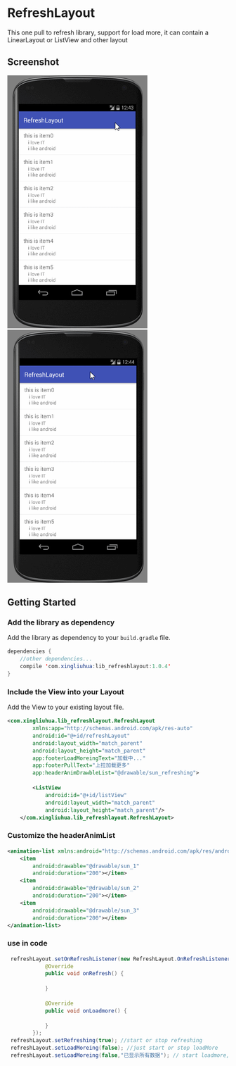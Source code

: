 # RefreshLayout
This one pull to refresh library, support for load more, it can contain a LinearLayout or ListView and other layout
## Screenshot
![](https://github.com/xingliuhua/RefreshLayout/blob/master/listview.gif)![](https://github.com/xingliuhua/RefreshLayout/blob/master/listview2.gif)
## Getting Started

### Add the library as dependency

Add the library as dependency to your `build.gradle` file.

```java
dependencies {
	//other dependencies...
	compile 'com.xingliuhua:lib_refreshlayout:1.0.4'
}
```
### Include the View into your Layout

Add the View to your existing layout file.
```xml
<com.xingliuhua.lib_refreshlayout.RefreshLayout
        xmlns:app="http://schemas.android.com/apk/res-auto"
        android:id="@+id/refreshLayout"
        android:layout_width="match_parent"
        android:layout_height="match_parent"
        app:footerLoadMoreingText="加载中..."
        app:footerPullText="上拉加载更多"
        app:headerAnimDrawbleList="@drawable/sun_refreshing">

        <ListView
            android:id="@+id/listView"
            android:layout_width="match_parent"
            android:layout_height="match_parent"/>
    </com.xingliuhua.lib_refreshlayout.RefreshLayout>
```
### Customize the headerAnimList
```xml
<animation-list xmlns:android="http://schemas.android.com/apk/res/android">
    <item
        android:drawable="@drawable/sun_1"
        android:duration="200"></item>
    <item
        android:drawable="@drawable/sun_2"
        android:duration="200"></item>
    <item
        android:drawable="@drawable/sun_3"
        android:duration="200"></item>
</animation-list>
```
### use in code
```java
 refreshLayout.setOnRefreshListener(new RefreshLayout.OnRefreshListener() {
            @Override
            public void onRefresh() {
                
            }

            @Override
            public void onLoadmore() {

            }
        });
 refreshLayout.setRefreshing(true); //start or stop refreshing
 refreshLayout.setLoadMoreing(false); //just start or stop loadMore
 refreshLayout.setLoadMoreing(false,"已显示所有数据"); // start loadmore,or stop loadmore and hava a textview message(ex:hava no data)
```

